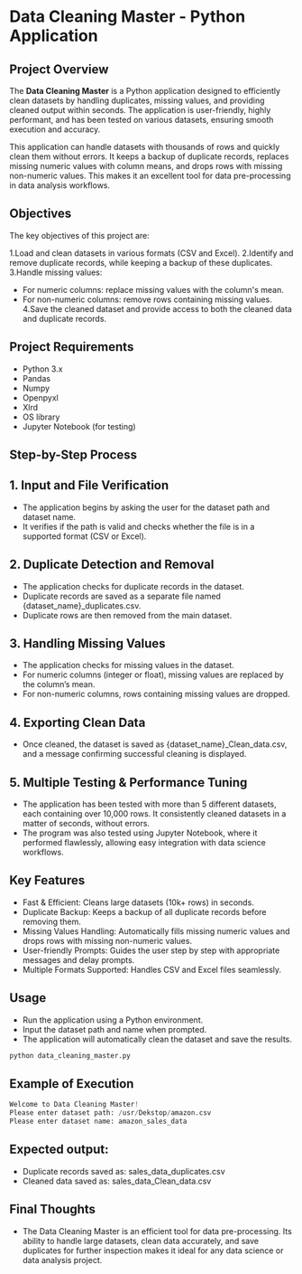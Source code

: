 # Data Cleaning Master - Python Application
## Project Overview


The **Data Cleaning Master** is a Python application designed to efficiently clean datasets by handling duplicates, missing values, and providing cleaned output within seconds. The application is user-friendly, highly performant, and has been tested on various datasets, ensuring smooth execution and accuracy.

This application can handle datasets with thousands of rows and quickly clean them without errors. It keeps a backup of duplicate records, replaces missing numeric values with column means, and drops rows with missing non-numeric values. This makes it an excellent tool for data pre-processing in data analysis workflows.

## Objectives
The key objectives of this project are:

1.Load and clean datasets in various formats (CSV and Excel).
2.Identify and remove duplicate records, while keeping a backup of these duplicates.
3.Handle missing values:
  * For numeric columns: replace missing values with the column's mean.
  * For non-numeric columns: remove rows containing missing values.
4.Save the cleaned dataset and provide access to both the cleaned data and duplicate records.

## Project Requirements
* Python 3.x
* Pandas
* Numpy
* Openpyxl
* Xlrd
* OS library
* Jupyter Notebook (for testing)
  
## Step-by-Step Process
## 1. Input and File Verification
* The application begins by asking the user for the dataset path and dataset name.
* It verifies if the path is valid and checks whether the file is in a supported format (CSV or Excel).
  
## 2. Duplicate Detection and Removal
* The application checks for duplicate records in the dataset.
* Duplicate records are saved as a separate file named {dataset_name}_duplicates.csv.
* Duplicate rows are then removed from the main dataset.
  
## 3. Handling Missing Values
* The application checks for missing values in the dataset.
* For numeric columns (integer or float), missing values are replaced by the column’s mean.
* For non-numeric columns, rows containing missing values are dropped.

## 4. Exporting Clean Data
* Once cleaned, the dataset is saved as {dataset_name}_Clean_data.csv, and a message confirming successful cleaning is displayed.
  
## 5. Multiple Testing & Performance Tuning
* The application has been tested with more than 5 different datasets, each containing over 10,000 rows. It consistently cleaned datasets in a matter of seconds, without errors.
* The program was also tested using Jupyter Notebook, where it performed flawlessly, allowing easy integration with data science workflows.

## Key Features
* Fast & Efficient: Cleans large datasets (10k+ rows) in seconds.
* Duplicate Backup: Keeps a backup of all duplicate records before removing them.
* Missing Values Handling: Automatically fills missing numeric values and drops rows with missing non-numeric values.
* User-friendly Prompts: Guides the user step by step with appropriate messages and delay prompts.
* Multiple Formats Supported: Handles CSV and Excel files seamlessly.

## Usage
* Run the application using a Python environment.
* Input the dataset path and name when prompted.
* The application will automatically clean the dataset and save the results.
```python
python data_cleaning_master.py
```
## Example of Execution
```python
Welcome to Data Cleaning Master!
Please enter dataset path: /usr/Dekstop/amazon.csv
Please enter dataset name: amazon_sales_data
```

## Expected output:
* Duplicate records saved as: sales_data_duplicates.csv
* Cleaned data saved as: sales_data_Clean_data.csv
## Final Thoughts
* The Data Cleaning Master is an efficient tool for data pre-processing. Its ability to handle large datasets, clean data accurately, and save duplicates for further inspection makes it ideal for any data science or data analysis project.

